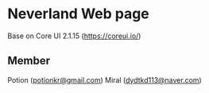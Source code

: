 # Neverland Web page
Base on Core UI 2.1.15 (https://coreui.io/)

## Member
Potion (potionkr@gmail.com)
Miral (dydtkd113@naver.com)
